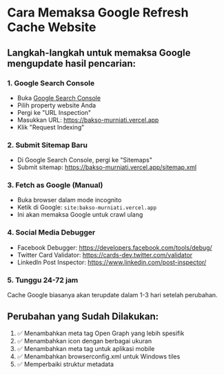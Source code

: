 # Cara Memaksa Google Refresh Cache Website

## Langkah-langkah untuk memaksa Google mengupdate hasil pencarian:

### 1. Google Search Console
- Buka [Google Search Console](https://search.google.com/search-console)
- Pilih property website Anda
- Pergi ke "URL Inspection"
- Masukkan URL: https://bakso-murniati.vercel.app
- Klik "Request Indexing"

### 2. Submit Sitemap Baru
- Di Google Search Console, pergi ke "Sitemaps"
- Submit sitemap: https://bakso-murniati.vercel.app/sitemap.xml

### 3. Fetch as Google (Manual)
- Buka browser dalam mode incognito
- Ketik di Google: `site:bakso-murniati.vercel.app`
- Ini akan memaksa Google untuk crawl ulang

### 4. Social Media Debugger
- Facebook Debugger: https://developers.facebook.com/tools/debug/
- Twitter Card Validator: https://cards-dev.twitter.com/validator
- LinkedIn Post Inspector: https://www.linkedin.com/post-inspector/

### 5. Tunggu 24-72 jam
Cache Google biasanya akan terupdate dalam 1-3 hari setelah perubahan.

## Perubahan yang Sudah Dilakukan:
1. ✅ Menambahkan meta tag Open Graph yang lebih spesifik
2. ✅ Menambahkan icon dengan berbagai ukuran
3. ✅ Menambahkan meta tag untuk aplikasi mobile
4. ✅ Menambahkan browserconfig.xml untuk Windows tiles
5. ✅ Memperbaiki struktur metadata